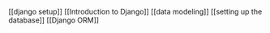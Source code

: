 
[[django setup]]
[[Introduction to Django]]
[[data modeling]]
[[setting up the database]]
[[Django ORM]]



